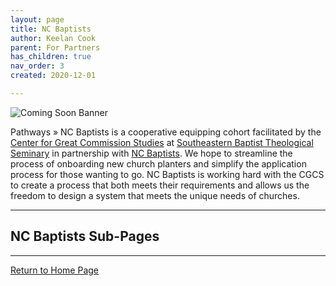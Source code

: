 ```yaml
---
layout: page
title: NC Baptists
author: Keelan Cook
parent: For Partners
has_children: true
nav_order: 3
created: 2020-12-01

---
```


![Coming Soon Banner](https://i.imgur.com/pxK8WAn.png)

Pathways » NC Baptists is a cooperative equipping cohort facilitated by the [Center for Great Commission Studies](https://thecgcs.org) at [Southeastern Baptist Theological Seminary](https://sebts.edu) in partnership with [NC Baptists](https://ncbaptist.org/). We hope to streamline the process of onboarding new church planters and simplify the application process for those wanting to go. NC Baptists is working hard with the CGCS to create a process that both meets their requirements and allows us the freedom to design a system that meets the unique needs of churches.

---

## NC Baptists Sub-Pages

---

[Return to Home Page](https://keelancook.com/missions-center/)
